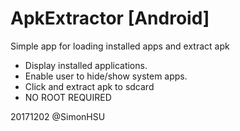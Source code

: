 # ApkExtractor [Android] 

Simple app for loading installed apps and extract apk
- Display installed applications.
- Enable user to hide/show system apps.
- Click and extract apk to sdcard
- NO ROOT REQUIRED


20171202 @SimonHSU
